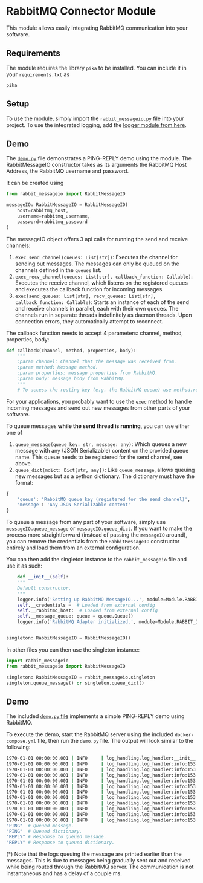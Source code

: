 # RabbitMQ Connector Module

This module allows easily integrating RabbitMQ communication into your software.

## Requirements

The module requires the library `pika` to be installed. You can include it in your `requirements.txt` as

```
pika
```

## Setup

To use the module, simply import the `rabbit_messageio.py` file into your project.
To use the integrated logging, add
the [logger module from here](https://github.com/leolion3/Portfolio/tree/master/Python/Logger).

## Demo

The [`demo.py`](https://github.com/leolion3/Portfolio/blob/master/Python/RabbitMQConnector/demo.py) file demonstrates a
PING-REPLY
demo using the module. The RabbitMessageIO constructor takes as its arguments the RabbitMQ Host Address, the RabbitMQ
username and password.

It can be created using

```python
from rabbit_messageio import RabbitMessageIO

messageIO: RabbitMessageIO = RabbitMessageIO(
    host=rabbitmq_host,
    username=rabbitmq_username,
    password=rabbitmq_password
)
```

The messageIO object offers 3 api calls for running the send and receive channels:

1. `exec_send_channel(queues: List[str])`: Executes the channel for sending out messages. The messages can only be
   queued on the channels defined in the `queues` list.
2. `exec_recv_channel(queues: List[str], callback_function: Callable)`: Executes the receive channel, which listens on
   the registered queues and executes the callback function for incoming messages.
3. `exec(send_queues: List[str], recv_queues: List[str], callback_function: Callable)`: Starts an instance of each of
   the send and receive channels in parallel, each with their own queues.
   The channels run in separate threads indefinitely as daemon threads. Upon connection errors, they automatically
   attempt to reconnect.

The callback function needs to accept 4 parameters: channel, method, properties, body:

```python
def callback(channel, method, properties, body):
    """
    :param channel: Channel that the message was received from.
    :param method: Message method.
    :param properties: message properties from RabbitMQ.
    :param body: message body from RabbitMQ.
    """
    # To access the routing key (e.g. the RabbitMQ queue) use method.routing_key
```

For your applications, you probably want to use the `exec` method to handle incoming messages and send out new messages
from other parts of your software.

To queue messages **while the send thread is running**, you can use either one of

1. `queue_message(queue_key: str, message: any)`: Which queues a new message with any (JSON Serializable) content on the
   provided queue name. This queue needs to be registered for the send channel, see above.
2. `queue_dict(mdict: Dict[str, any])`: Like `queue_message`, allows queuing new messages but as a python dictionary.
   The dictionary must have the format:

```python
{
    'queue': 'RabbitMQ queue key (registered for the send channel)',
    'message': 'Any JSON Serializable content'
}
```

To queue a message from any part of your software, simply use `messageIO.queue_message` or `messageIO.queue_dict`. If
you want to make the process more straightforward
(instead of passing the `messageIO` around), you can remove the credentials from the `RabbitMessageIO` constructor
entirely and load them from an external configuration.

You can then add the singleton instance to the `rabbit_messageio` file and use it as such:

```python
    def __init__(self):
    """
    Default constructor.
    """
    logger.info('Setting up RabbitMQ MessageIO...', module=Module.RABBIT_IO)
    self.__credentials =  # Loaded from external config
    self.__rabbitmq_host:  # Loaded from external config
    self.__message_queue: queue = queue.Queue()
    logger.info('RabbitMQ Adapter initialized.', module=Module.RABBIT_IO)


singleton: RabbitMessageIO = RabbitMessageIO()
```

In other files you can then use the singleton instance:

```python
import rabbit_messageio
from rabbit_messageio import RabbitMessageIO

singleton: RabbitMessageIO = rabbit_messageio.singleton
singleton.queue_message() or singleton.queue_dict()
```

## Demo

The included [`demo.py` file](https://github.com/leolion3/Portfolio/blob/master/Python/RabbitMQConnector/demo.py)
implements a simple PING-REPLY demo using RabbitMQ.

To execute the demo, start the RabbitMQ server using the included `docker-compose.yml` file, then run the `demo.py`
file. The output will look similar to the following:

```bash
1970-01-01 00:00:00.001 | INFO     | log_handling.log_handler:__init__:194 - [LOGGER] Initialising logger...
1970-01-01 00:00:00.001 | INFO     | log_handling.log_handler:info:153 - [LOGGER] Logger initialized. 
1970-01-01 00:00:00.001 | INFO     | log_handling.log_handler:info:153 - [RabbitMQ Message IO] Setting up RabbitMQ MessageIO... 
1970-01-01 00:00:00.001 | INFO     | log_handling.log_handler:info:153 - [RabbitMQ Message IO] RabbitMQ Adapter initialized. 
1970-01-01 00:00:00.001 | INFO     | log_handling.log_handler:info:153 - [RabbitMQ Message IO] Starting pika communication adapters... 
1970-01-01 00:00:00.001 | INFO     | log_handling.log_handler:info:153 - [RabbitMQ Sender Thread] Starting send channel loop... 
1970-01-01 00:00:00.001 | INFO     | log_handling.log_handler:info:153 - [RabbitMQ Receiver Thread] Starting receive channel loop... 
1970-01-01 00:00:00.001 | INFO     | log_handling.log_handler:info:153 - [RabbitMQ Message IO] Connecting to RabbitMQ... 
1970-01-01 00:00:00.001 | INFO     | log_handling.log_handler:info:153 - [RabbitMQ Message IO] Connecting to RabbitMQ... 
1970-01-01 00:00:00.001 | INFO     | log_handling.log_handler:info:153 - [RabbitMQ Message IO] Connection successful. 
1970-01-01 00:00:00.001 | INFO     | log_handling.log_handler:info:153 - [RabbitMQ Message IO] Connection successful. 
1970-01-01 00:00:00.001 | INFO     | log_handling.log_handler:info:153 - [RabbitMQ Receiver Thread] Registering queues ['ping-queue-ping', 'ping-queue-reply']
"PING"  # Queued message.
"PING"  # Queued dictionary.
"REPLY" # Response to queued message.
"REPLY" # Response to queued dictionary.
```

(\*) Note that the logs queuing the message are printed earlier than the messages. This is due to messages being
gradually sent out and received while being routed through the RabbitMQ server.
The communication is not instantaneous and has a delay of a couple ms.
